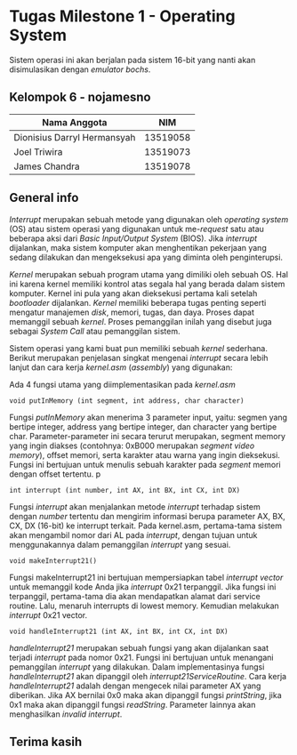 # Tugas Milestone 1 - Operating System
Sistem operasi ini akan berjalan pada sistem 16-bit yang nanti akan disimulasikan dengan _emulator bochs_.

## Kelompok 6 - nojamesno

| Nama Anggota | NIM |
| --- | --- |
| Dionisius Darryl Hermansyah | 13519058 |
| Joel Triwira | 13519073 |
| James Chandra | 13519078 |

## General info
_Interrupt_ merupakan sebuah metode yang digunakan oleh _operating system_ (OS) atau sistem operasi yang digunakan untuk me-_request_ satu atau beberapa aksi dari _Basic Input/Output System_ (BIOS). Jika _interrupt_ dijalankan, maka sistem komputer akan menghentikan pekerjaan yang sedang dilakukan dan mengeksekusi apa yang diminta oleh penginterupsi.

_Kernel_ merupakan sebuah program utama yang dimiliki oleh sebuah OS. Hal ini karena kernel memiliki kontrol atas segala hal yang berada dalam sistem komputer. Kernel ini pula yang akan dieksekusi pertama kali setelah _bootloader_ dijalankan. _Kernel_ memiliki beberapa tugas penting seperti mengatur manajemen _disk_, memori, tugas, dan daya. Proses dapat memanggil sebuah _kernel_. Proses pemanggilan inilah yang disebut juga sebagai _System Call_ atau pemanggilan sistem.

Sistem operasi yang kami buat pun memiliki sebuah _kernel_ sederhana. Berikut merupakan penjelasan singkat mengenai _interrupt_ secara lebih lanjut dan cara kerja _kernel.asm_ (_assembly_) yang digunakan:

Ada 4 fungsi utama yang diimplementasikan pada _kernel.asm_

    void putInMemory (int segment, int address, char character)
Fungsi _putInMemory_ akan menerima 3 parameter input, yaitu: segmen yang bertipe integer, address yang bertipe integer, dan character yang bertipe char. Parameter-parameter ini secara terurut merupakan, segment memory yang ingin diakses (contohnya: 0xB000 merupakan _segment video memory_), offset memori, serta karakter atau warna yang ingin dieksekusi. Fungsi ini bertujuan untuk menulis sebuah karakter pada _segment_ memori dengan offset tertentu. p

    int interrupt (int number, int AX, int BX, int CX, int DX)
Fungsi _interrupt_ akan menjalankan metode _interrupt_ terhadap sistem dengan _number_ tertentu dan mengirim informasi berupa parameter AX, BX, CX, DX (16-bit) ke interrupt terkait. Pada kernel.asm, pertama-tama sistem akan mengambil nomor dari AL pada _interrupt_, dengan tujuan untuk menggunakannya dalam pemanggilan _interrupt_ yang sesuai. 

    void makeInterrupt21()
Fungsi makeInterrupt21 ini bertujuan mempersiapkan tabel _interrupt_ _vector_ untuk memanggil kode Anda jika _interrupt_ 0x21 terpanggil. Jika fungsi ini terpanggil, pertama-tama dia akan mendapatkan alamat dari service routine. Lalu, menaruh interrupts di lowest memory. Kemudian melakukan _interrupt_ 0x21 vector.

    void handleInterrupt21 (int AX, int BX, int CX, int DX)
_handleInterrupt21_ merupakan sebuah fungsi yang akan dijalankan saat terjadi _interrupt_ pada nomor 0x21. Fungsi ini bertujuan untuk menangani pemanggilan _interrupt_ yang dilakukan. Dalam implementasinya fungsi _handleInterrupt21_ akan dipanggil oleh _interrupt21ServiceRoutine_. Cara kerja _handleInterrupt21_ adalah dengan mengecek nilai parameter AX yang diberikan. Jika AX bernilai 0x0 maka akan dipanggil fungsi _printString_, jika 0x1 maka akan dipanggil fungsi _readString_. Parameter lainnya akan menghasilkan _invalid interrupt_.


## Terima kasih
